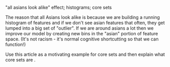 "all asians look alike" effect; histograms; core sets

The reason that all Asians look alike is because we are building a
running histogram of features and if we don't see asian features that
often, they get lumped into a big set of "outlier". If we are around
asians a lot then we improve our model by creating new bins in the
"asian" portion of feature space. (It's not racism - it's normal
cognitive shortcutting so that we can function!)

Use this article as a motivating example for core sets and then explain
what core sets are .
